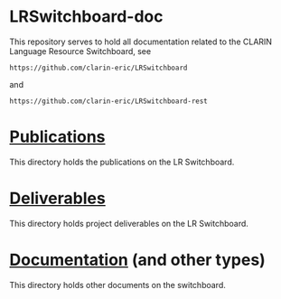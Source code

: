 # LRSwitchboard-doc

This repository serves to hold all documentation related to the CLARIN Language Resource Switchboard, see

```https://github.com/clarin-eric/LRSwitchboard ```

and

```https://github.com/clarin-eric/LRSwitchboard-rest ```

# [Publications](./publications)

This directory holds the publications on the LR Switchboard.

# [Deliverables](./deliverables)

This directory holds project deliverables on the LR Switchboard.

# [Documentation](./documentation) (and other types)

This directory holds other documents on the switchboard.

